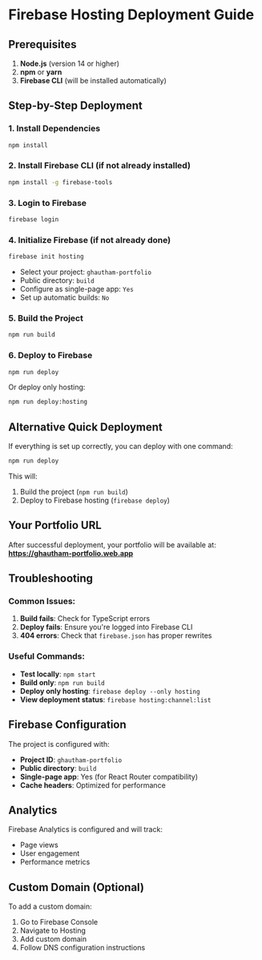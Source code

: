 # Firebase Hosting Deployment Guide

## Prerequisites

1. **Node.js** (version 14 or higher)
2. **npm** or **yarn**
3. **Firebase CLI** (will be installed automatically)

## Step-by-Step Deployment

### 1. Install Dependencies
```bash
npm install
```

### 2. Install Firebase CLI (if not already installed)
```bash
npm install -g firebase-tools
```

### 3. Login to Firebase
```bash
firebase login
```

### 4. Initialize Firebase (if not already done)
```bash
firebase init hosting
```
- Select your project: `ghautham-portfolio`
- Public directory: `build`
- Configure as single-page app: `Yes`
- Set up automatic builds: `No`

### 5. Build the Project
```bash
npm run build
```

### 6. Deploy to Firebase
```bash
npm run deploy
```

Or deploy only hosting:
```bash
npm run deploy:hosting
```

## Alternative Quick Deployment

If everything is set up correctly, you can deploy with one command:
```bash
npm run deploy
```

This will:
1. Build the project (`npm run build`)
2. Deploy to Firebase hosting (`firebase deploy`)

## Your Portfolio URL

After successful deployment, your portfolio will be available at:
**https://ghautham-portfolio.web.app**

## Troubleshooting

### Common Issues:

1. **Build fails**: Check for TypeScript errors
2. **Deploy fails**: Ensure you're logged into Firebase CLI
3. **404 errors**: Check that `firebase.json` has proper rewrites

### Useful Commands:

- **Test locally**: `npm start`
- **Build only**: `npm run build`
- **Deploy only hosting**: `firebase deploy --only hosting`
- **View deployment status**: `firebase hosting:channel:list`

## Firebase Configuration

The project is configured with:
- **Project ID**: `ghautham-portfolio`
- **Public directory**: `build`
- **Single-page app**: Yes (for React Router compatibility)
- **Cache headers**: Optimized for performance

## Analytics

Firebase Analytics is configured and will track:
- Page views
- User engagement
- Performance metrics

## Custom Domain (Optional)

To add a custom domain:
1. Go to Firebase Console
2. Navigate to Hosting
3. Add custom domain
4. Follow DNS configuration instructions 